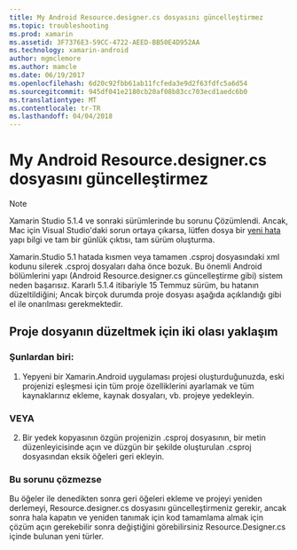 ```yaml
---
title: My Android Resource.designer.cs dosyasını güncelleştirmez
ms.topic: troubleshooting
ms.prod: xamarin
ms.assetid: 3F7376E3-59CC-4722-AEED-BB50E4D952AA
ms.technology: xamarin-android
author: mgmclemore
ms.author: mamcle
ms.date: 06/19/2017
ms.openlocfilehash: 6d20c92fbb61ab11fcfeda3e9d2f63fdfc5a6d54
ms.sourcegitcommit: 945df041e2180cb20af08b83cc703ecd1aedc6b0
ms.translationtype: MT
ms.contentlocale: tr-TR
ms.lasthandoff: 04/04/2018
---
```

# <a name="my-android-resourcedesignercs-file-will-not-update"></a>My Android Resource.designer.cs dosyasını güncelleştirmez

> [!NOTE]
> Xamarin Studio 5.1.4 ve sonraki sürümlerinde bu sorunu Çözümlendi. Ancak, Mac için Visual Studio'daki sorun ortaya çıkarsa, lütfen dosya bir [yeni hata](~/cross-platform/troubleshooting/questions/howto-file-bug.md) yapı bilgi ve tam bir günlük çıktısı, tam sürüm oluşturma.

Xamarin.Studio 5.1 hatada kısmen veya tamamen .csproj dosyasındaki xml kodunu silerek .csproj dosyaları daha önce bozuk. Bu önemli Android bölümlerini yapı (Android Resource.designer.cs güncelleştirme gibi) sistem neden başarısız. Kararlı 5.1.4 itibariyle 15 Temmuz sürüm, bu hatanın düzeltildiğini; Ancak birçok durumda proje dosyası aşağıda açıklandığı gibi el ile onarılması gerekmektedir.


## <a name="two-possible-approaches-to-fixing-up-the-project-file"></a>Proje dosyanın düzeltmek için iki olası yaklaşım

### <a name="either"></a>Şunlardan biri:

1) Yepyeni bir Xamarin.Android uygulaması projesi oluşturduğunuzda, eski projenizi eşleşmesi için tüm proje özelliklerini ayarlamak ve tüm kaynaklarınız ekleme, kaynak dosyaları, vb. projeye yedekleyin.

### <a name="or"></a>VEYA

2) Bir yedek kopyasının özgün projenizin .csproj dosyasının, bir metin düzenleyicisinde açın ve düzgün bir şekilde oluşturulan .csproj dosyasından eksik öğeleri geri ekleyin.

### <a name="if-this-does-not-solve-the-problem"></a>Bu sorunu çözmezse

Bu öğeler ile denedikten sonra geri öğeleri ekleme ve projeyi yeniden derlemeyi, Resource.designer.cs dosyasını güncelleştirmeniz gerekir, ancak sonra hala kapatın ve yeniden tanımak için kod tamamlama almak için çözüm açın gerekebilir sonra değiştiğini görebilirsiniz Resource.Designer.cs içinde bulunan yeni türler. 

